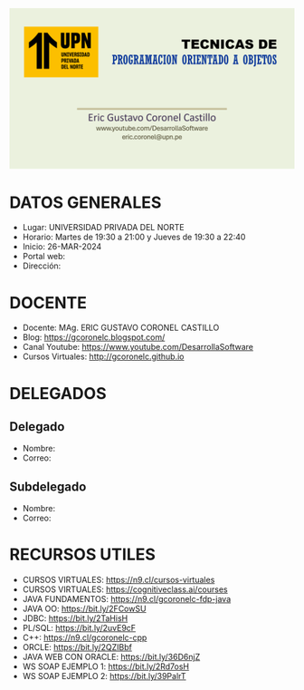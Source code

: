 ![PROGRAMACION ORIENTADO DE OBJETOS](https://github.com/gcoronelc/UPN_2024_1_TPOO/blob/main/img/logo.png)

# DATOS GENERALES

- Lugar: UNIVERSIDAD PRIVADA DEL NORTE
- Horario: Martes de 19:30 a 21:00 y Jueves de 19:30 a 22:40
- Inicio: 26-MAR-2024
- Portal web: 
- Dirección: 

# DOCENTE

- Docente: MAg. ERIC GUSTAVO CORONEL CASTILLO
- Blog: https://gcoronelc.blogspot.com/
- Canal Youtube: https://www.youtube.com/DesarrollaSoftware
- Cursos Virtuales: http://gcoronelc.github.io

# DELEGADOS

## Delegado

- Nombre: 
- Correo: 

## Subdelegado

- Nombre: 
- Correo: 

# RECURSOS UTILES

- CURSOS VIRTUALES: https://n9.cl/cursos-virtuales
- CURSOS VIRTUALES: https://cognitiveclass.ai/courses
- JAVA FUNDAMENTOS: https://n9.cl/gcoronelc-fdp-java
- JAVA OO: https://bit.ly/2FCowSU
- JDBC: https://bit.ly/2TaHisH
- PL/SQL: https://bit.ly/2uvE9cF
- C++: https://n9.cl/gcoronelc-cpp
- ORCLE: https://bit.ly/2QZIBbf
- JAVA WEB CON ORACLE: https://bit.ly/36D6njZ
- WS SOAP EJEMPLO 1: https://bit.ly/2Rd7osH
- WS SOAP EJEMPLO 2: https://bit.ly/39PalrT




